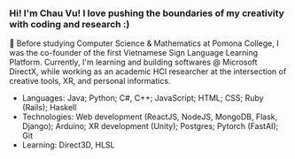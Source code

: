 ### Hi! I'm Chau Vu! I love pushing the boundaries of my creativity with coding and research :) 
🔭 Before studying Computer Science & Mathematics at Pomona College, I was the co-founder of the first Vietnamese Sign Language Learning Platform. Currently, I'm learning and building softwares @ Microsoft DirectX, while working as an academic HCI researcher at the intersection of creative tools, XR, and personal informatics.
- Languages: Java; Python; C#, C++; JavaScript; HTML; CSS; Ruby (Rails); Haskell
- Technologies: Web development (ReactJS, NodeJS, MongoDB, Flask, Django); Arduino; XR development (Unity); Postgres; Pytorch (FastAI); Git
- Learning: Direct3D, HLSL
  
